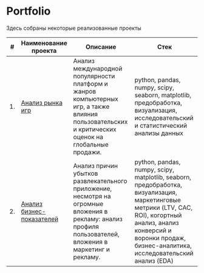 # Portfolio

Здесь собраны некоторые реализованные проекты

| #    | Наименование проекта                | Описание                                                     | Стек                                                         |
| ---- | ------------------------------------------------------------ | ------------------------------------------------------------ | ------------------------------------------------------------ |
| 1.   | [Анализ рынка игр](https://github.com/NatalyZyr/data_projects/tree/master/GamesAnalysis) | Анализ международной популярности платформ и жанров компьютерных игр, а также влияния пользовательских и критических оценок на глобальные продажи. | python, pandas, numpy, scipy, seaborn, matplotlib, предобработка, визуализация, исследовательский и статистический анализы данных      |
| 2.   | [Анализ бизнес-показателей](https://github.com/NatalyZyr/data_projects/tree/master/BusinessPerformanceAnalysis) | Анализ причин убытков развлекательного приложение, несмотря на огромные вложения в рекламу: анализ профиля пользователей, вложения в маркетинг и рекламу. | python, pandas, numpy, scipy, matplotlib, seaborn, предобработка, визуализация, маркетинговые метрики (LTV, CAC, ROI), когортный анализ, анализ конверсий и воронки продаж, бизнес-аналитика, исследовательский анализ (EDA)       |